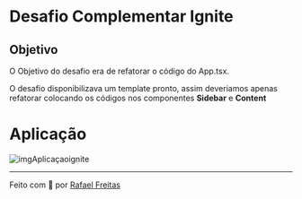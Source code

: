 # Desafio Complementar Ignite

## Objetivo

O Objetivo do desafio era de refatorar o código do App.tsx.

O desafio disponibilizava um template pronto, assim deveriamos apenas refatorar colocando os códigos nos componentes <b>Sidebar</b> e <b>Content</b>

# Aplicação
![imgAplicaçaoignite](https://user-images.githubusercontent.com/73259242/125213311-49694f00-e288-11eb-8e67-82474ccf6b4f.jpg)


<hr>
Feito com 💜 por <a href="https://www.linkedin.com/in/rafael-freitas-65382420b/">Rafael Freitas</a>
